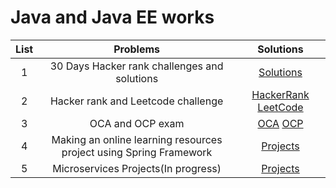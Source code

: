 # Java and Java EE works 

|  List  |                Problems                |                                         Solutions                                          |                                                        
| :---: | :-------------------------------------: | :--------------------------------------------------------------------------------------: | 
|   1   |              30 Days Hacker rank challenges and solutions               |         [Solutions](https://github.com/masb80/Java_and_JavaEE_works/tree/master/hacker_rank_30_days)          |
|   2   |              Hacker rank and Leetcode challenge               |        [HackerRank](https://github.com/masb80/Coding_chanllenge) [LeetCode](https://github.com/masb80/Coding_chanllenge)
|   3   |              OCA and OCP exam               |         [OCA](https://github.com/masb80/Java_and_JavaEE_works/tree/master/OCAExam) [OCP](https://github.com/masb80/Java_and_JavaEE_works/tree/master/OCPExam)
|   4   |              Making an online learning resources project using Spring Framework                |         [Projects](https://github.com/masb80/Java_and_JavaEE_works)          |  
|   5   |              Microservices Projects(In progress)                |         [Projects](https://github.com/masb80/Java_and_JavaEE_works) 